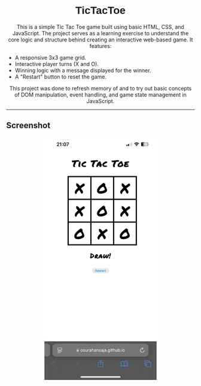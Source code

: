 <h1 align="center" style="font-family: 'Orbitron', sans-serif;">TicTacToe</h1>

<p align="center">
  This is a simple Tic Tac Toe game built using basic HTML, CSS, and JavaScript. The project serves as a learning exercise to understand the core logic and structure behind creating an interactive web-based game. It features:
</p>

- A responsive 3x3 game grid.
- Interactive player turns (X and O).
- Winning logic with a message displayed for the winner.
- A "Restart" button to reset the game.

<p align="center">
  This project was done to refresh memory of and to try out basic concepts of DOM manipulation, event handling, and game state management in JavaScript.
</p>

---

## Screenshot
<p align="center">
  <img src="screenshot.PNG" alt="TicTacToeGrid" width="300">
</p>
